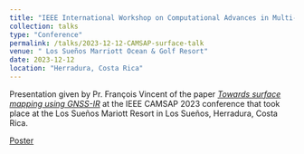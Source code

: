 ```yaml
---
title: "IEEE International Workshop on Computational Advances in Multi-Sensor Adaptive Processing (CAMSAP) 2023"
collection: talks
type: "Conference"
permalink: /talks/2023-12-12-CAMSAP-surface-talk
venue: " Los Sueños Marriott Ocean & Golf Resort"
date: 2023-12-12
location: "Herradura, Costa Rica"
---
```


Presentation given by Pr. François Vincent of the paper [*Towards surface mapping using GNSS-IR*](/publication/2023-12-12-CAMSAP-surface) at the IEEE CAMSAP 2023 conference that took place at the Los Sueños Mariott Resort in Los Sueños, Herradura, Costa Rica.

[Poster](http://clubeigt.github.io/files/2023_CAMSAP_surface_poster.pdf)

